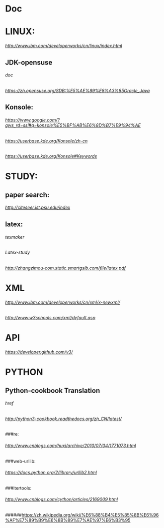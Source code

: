 # Doc
LINUX:
========
###### http://www.ibm.com/developerworks/cn/linux/index.html

JDK-opensuse
-----------------
######  doc
######  https://zh.opensuse.org/SDB:%E5%AE%89%E8%A3%85Oracle_Java

Konsole:
------------------
######  https://www.google.com/?gws_rd=ssl#q=konsole%E5%BF%AB%E6%8D%B7%E9%94%AE
######  https://userbase.kde.org/Konsole/zh-cn   
######  https://userbase.kde.org/Konsole#Keywords

STUDY:
==============
paper search:
-----------------
######  http://citeseer.ist.psu.edu/index

latex:
-----------------
######  texmaker
######  Latex-study
######  http://zhangzimou-com.static.smartgslb.com/file/latex.pdf

XML
=============
######  http://www.ibm.com/developerworks/cn/xml/x-newxml/
######  http://www.w3schools.com/xml/default.asp

API
======
######  https://developer.github.com/v3/

PYTHON
==================

Python-cookbook Translation
-----------------
######  href
######  http://python3-cookbook.readthedocs.org/zh_CN/latest/

###re:
######  http://www.cnblogs.com/huxi/archive/2010/07/04/1771073.html
###web-urllib:
######  https://docs.python.org/2/library/urllib2.html
###itertools:
######  http://www.cnblogs.com/cython/articles/2169009.html

######https://zh.wikipedia.org/wiki/%E6%88%B4%E5%85%8B%E6%96%AF%E7%89%B9%E6%8B%89%E7%AE%97%E6%B3%95

